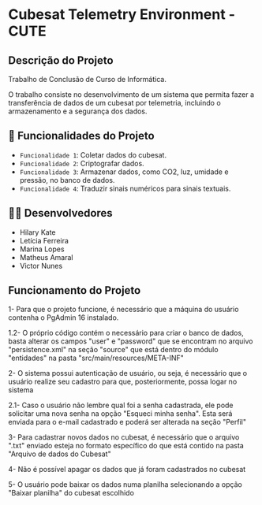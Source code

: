 # Cubesat Telemetry Environment - CUTE

## Descrição do Projeto
<p>Trabalho de Conclusão de Curso de Informática.</p>
<p>O trabalho consiste no desenvolvimento de um sistema que permita fazer a transferência de dados de um cubesat por telemetria, incluindo o armazenamento e a segurança dos dados.</p>

## 🔨 Funcionalidades do Projeto

- `Funcionalidade 1`: Coletar dados do cubesat.
- `Funcionalidade 2`: Criptografar dados.
- `Funcionalidade 3`: Armazenar dados, como CO2, luz, umidade e pressão, no banco de dados.
- `Funcionalidade 4`: Traduzir sinais numéricos para sinais textuais.

## 🧑‍🔬 Desenvolvedores

- Hilary Kate
- Letícia Ferreira
- Marina Lopes
- Matheus Amaral
- Victor Nunes

## Funcionamento do Projeto 
<p>1- Para que o projeto funcione, é necessário que a máquina do usuário contenha o PgAdmin 16 instalado.</p>
<p>1.2- O próprio código contém o necessário para criar o banco de dados, basta alterar os campos "user" e "password" que se encontram no arquivo "persistence.xml" na seção "source" que está dentro do módulo "entidades" na pasta "src/main/resources/META-INF"</p>
<p>2- O sistema possui autenticação de usuário, ou seja, é necessário que o usuário realize seu cadastro para que, posteriormente, possa logar no sistema</p>
<p>2.1- Caso o usuário não lembre qual foi a senha cadastrada, ele pode solicitar uma nova senha na opção "Esqueci minha senha". Esta será enviada para o e-mail cadastrado e poderá ser alterada na seção "Perfil"</p>
<p>3- Para cadastrar novos dados no cubesat, é necessário que o arquivo ".txt" enviado esteja no formato específico do que está contido na pasta "Arquivo de dados do Cubesat"</p>
<p>4- Não é possível apagar os dados que já foram cadastrados no cubesat</p>
<p>5- O usuário pode baixar os dados numa planilha selecionando a opção "Baixar planilha" do cubesat escolhido</p>
